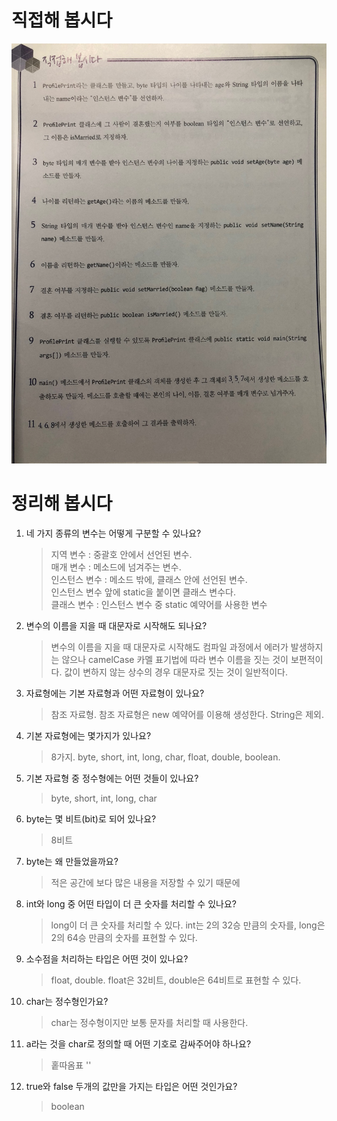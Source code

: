 # 직접해 봅시다

![img.png](img.png)

# 정리해 봅시다

1. 네 가지 종류의 변수는 어떻게 구분할 수 있나요?
    >지역 변수 : 중괄호 안에서 선언된 변수.\
    >매개 변수 : 메소드에 넘겨주는 변수.\
    >인스턴스 변수 : 메소드 밖에, 클래스 안에 선언된 변수.\
    >인스턴스 변수 앞에 static을 붙이면 클래스 변수다.\
    >클래스 변수 : 인스턴스 변수 중 static 예약어를 사용한 변수


2. 변수의 이름을 지을 때 대문자로 시작해도 되나요?

    > 변수의 이름을 지을 때 대문자로 시작해도 컴파일 과정에서 에러가 발생하지는 않으나 camelCase 카멜 표기법에 따라 변수 이름을 짓는 것이 보편적이다. 값이 변하지 않는 상수의 경우 대문자로 짓는 것이 일반적이다.

3. 자료형에는 기본 자료형과 어떤 자료형이 있나요?
    > 참조 자료형. 참조 자료형은 new 예약어를 이용해 생성한다. String은 제외.

4. 기본 자료형에는 몇가지가 있나요?

    > 8가지. byte, short, int, long, char, float, double, boolean.

5. 기본 자료형 중 정수형에는 어떤 것들이 있나요?

    > byte, short, int, long, char

6. byte는 몇 비트(bit)로 되어 있나요?

    > 8비트

7. byte는 왜 만들었을까요?
    > 적은 공간에 보다 많은 내용을 저장할 수 있기 때문에


8. int와 long 중 어떤 타입이 더 큰 숫자를 처리할 수 있나요?

    > long이 더 큰 숫자를 처리할 수 있다. int는 2의 32승 만큼의 숫자를, long은 2의 64승 만큼의 숫자를 표현할 수 있다.

9. 소수점을 처리하는 타입은 어떤 것이 있나요?

    > float, double. float은 32비트, double은 64비트로 표현할 수 있다.

10. char는 정수형인가요?

    > char는 정수형이지만 보통 문자를 처리할 때 사용한다.

11. a라는 것을 char로 정의할 때 어떤 기호로 감싸주어야 하나요?

    > 홑따옴표 ''

12. true와 false 두개의 값만을 가지는 타입은 어떤 것인가요?

    > boolean
